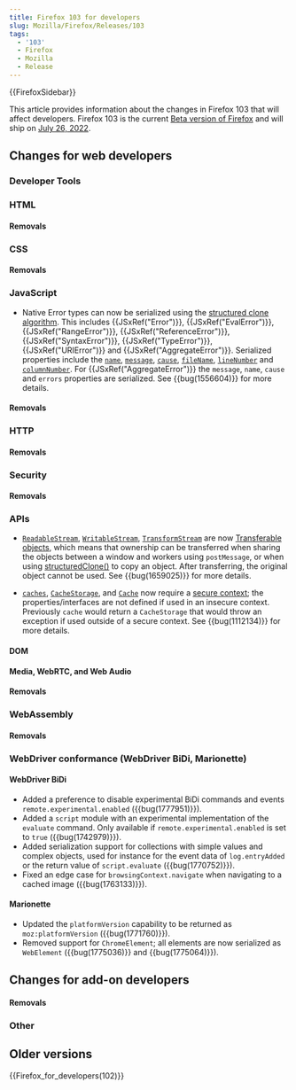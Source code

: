 ```yaml
---
title: Firefox 103 for developers
slug: Mozilla/Firefox/Releases/103
tags:
  - '103'
  - Firefox
  - Mozilla
  - Release
---
```

{{FirefoxSidebar}}

This article provides information about the changes in Firefox 103 that will affect developers. Firefox 103 is the current [Beta version of Firefox](https://www.mozilla.org/en-US/firefox/channel/desktop/#beta) and will ship on [July 26, 2022](https://wiki.mozilla.org/RapidRelease/Calendar#Future_branch_dates).

## Changes for web developers

### Developer Tools

### HTML

#### Removals

### CSS

#### Removals

### JavaScript

- Native Error types can now be serialized using the [structured clone algorithm](/en-US/docs/Web/API/Web_Workers_API/Structured_clone_algorithm).
  This includes {{JSxRef("Error")}}, {{JSxRef("EvalError")}}, {{JSxRef("RangeError")}}, {{JSxRef("ReferenceError")}}, {{JSxRef("SyntaxError")}}, {{JSxRef("TypeError")}}, {{JSxRef("URIError")}} and {{JSxRef("AggregateError")}}.
  Serialized properties include the [`name`](/en-US/docs/Web/JavaScript/Reference/Global_Objects/Error/name), [`message`](/en-US/docs/Web/JavaScript/Reference/Global_Objects/Error/message), [`cause`](/en-US/docs/Web/JavaScript/Reference/Global_Objects/Error/cause), [`fileName`](/en-US/docs/Web/JavaScript/Reference/Global_Objects/Error/fileName), [`lineNumber`](/en-US/docs/Web/JavaScript/Reference/Global_Objects/Error/lineNumber) and [`columnNumber`](/en-US/docs/Web/JavaScript/Reference/Global_Objects/Error/columnNumber).
  <!-- [`stack`](/en-US/docs/Web/JavaScript/Reference/Global_Objects/Error/Stack) is only serialized in the nightly builds ({{bug(1774866)}}). -->
  For {{JSxRef("AggregateError")}} the `message`, `name`, `cause` and `errors` properties are serialized.
  See {{bug(1556604)}} for more details.

#### Removals

### HTTP

#### Removals

### Security

#### Removals

### APIs

- [`ReadableStream`](/en-US/docs/Web/API/ReadableStream), [`WritableStream`](/en-US/docs/Web/API/WritableStream), [`TransformStream`](/en-US/docs/Web/API/TransformStream) are now [Transferable objects](/en-US/docs/Glossary/Transferable_objects), which means that ownership can be transferred when sharing the objects between a window and workers using `postMessage`, or when using [structuredClone()](/en-US/docs/Web/API/structuredClone) to copy an object.
  After transferring, the original object cannot be used.
  See {{bug(1659025)}} for more details.

- [`caches`](/en-US/docs/Web/API/caches), [`CacheStorage`](/en-US/docs/Web/API/CacheStorage), and [`Cache`](/en-US/docs/Web/API/Cache) now require a [secure context](/en-US/docs/Web/Security/Secure_Contexts); the properties/interfaces are not defined if used in an insecure context.
  Previously `cache` would return a `CacheStorage` that would throw an exception if used outside of a secure context.
  See {{bug(1112134)}} for more details.

#### DOM

#### Media, WebRTC, and Web Audio

#### Removals

### WebAssembly

#### Removals

### WebDriver conformance (WebDriver BiDi, Marionette)

#### WebDriver BiDi

- Added a preference to disable experimental BiDi commands and events `remote.experimental.enabled`  ({{bug(1777951)}}).
- Added a `script` module with an experimental implementation of the `evaluate` command. Only available if `remote.experimental.enabled` is set to `true`  ({{bug(1742979)}}).
- Added serialization support for collections with simple values and complex objects, used for instance for the event data of `log.entryAdded` or the return value of `script.evaluate`  ({{bug(1770752)}}).
- Fixed an edge case for `browsingContext.navigate` when navigating to a cached image  ({{bug(1763133)}}).

#### Marionette

- Updated the `platformVersion` capability to be returned as `moz:platformVersion`  ({{bug(1771760)}}).
- Removed support for `ChromeElement`; all elements are now serialized as `WebElement` ({{bug(1775036)}} and {{bug(1775064)}}).

## Changes for add-on developers

#### Removals

### Other

## Older versions

{{Firefox_for_developers(102)}}
